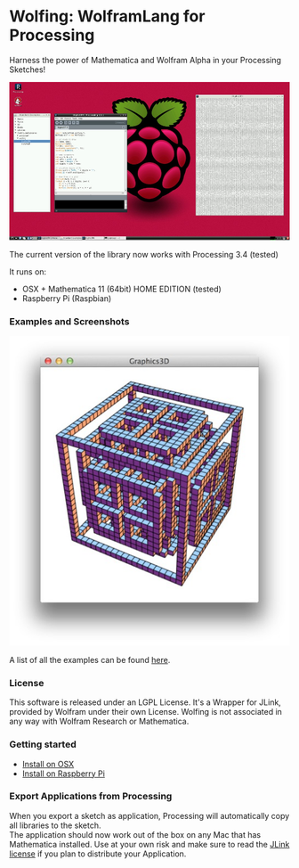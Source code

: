 
Wolfing: WolframLang for Processing
===================================

Harness the power of Mathematica and Wolfram Alpha in your Processing Sketches!

![Screenshot](wolfing-screenshot.jpg)

The current version of the library now works with Processing 3.4 (tested)

It runs on:

-  OSX + Mathematica 11 (64bit) HOME EDITION (tested)
-  Raspberry Pi (Raspbian)

### Examples and Screenshots

[![example screenshot](examples/Graphics3D.jpg)][examples]

A list of all the examples can be found [here][examples].


### License

This software is released under an LGPL License.
It's a Wrapper for JLink, provided by Wolfram under their own License.
Wolfing is not associated in any way with Wolfram Research or Mathematica.

### Getting started 


- [Install on OSX](INSTALL-OSX.md)
- [Install on Raspberry Pi](INSTALL-PI.md)


### Export Applications from Processing

When you export a sketch as application, Processing will automatically copy all libraries to the sketch.  
The application should now work out of the box on any Mac that has Mathematica installed.
Use at your own risk and make sure to read the [JLink license](file:///Applications/Mathematica%20Home%20Edition.app/SystemFiles/Links/JLink/License.txt) if you plan to distribute your Application.

[examples]: examples
